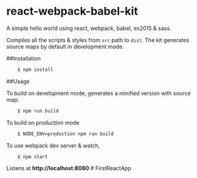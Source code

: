# react-webpack-babel-kit

A simple hello world using react, webpack, babel, es2015 & sass. 

Compiles all the scripts & styles from `src` path to `dist`. The kit generates source maps by default in development mode.

##Installation 

```bash
    $ npm install 
```

##Usage

To build on development mode, generates a minified version with source map.

```bash
    $ npm run build
```

To build on production mode

```bash
    $ NODE_ENV=production npm run build
```

To use webpack dev server & watch,

```bash
    $ npm start
```

Listens at **http://localhost:8080** # FirstReactApp
